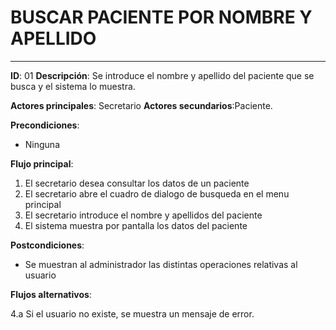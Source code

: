 # BUSCAR PACIENTE POR NOMBRE Y APELLIDO
---
**ID**: 01 **Descripción**: Se introduce el nombre y apellido del paciente que se busca y el sistema lo muestra.

**Actores principales**: Secretario **Actores secundarios**:Paciente.

**Precondiciones**:

   * Ninguna

**Flujo principal**:

 1. El secretario desea consultar los datos de un paciente
 2. El secretario abre el cuadro de dialogo de busqueda en el menu principal
 3. El secretario introduce el nombre y apellidos del paciente
 4. El sistema muestra por pantalla los datos del paciente

**Postcondiciones**:

   * Se muestran al administrador las distintas operaciones relativas al usuario

**Flujos alternativos**:

 4.a Si el usuario no existe, se muestra un mensaje de error.


